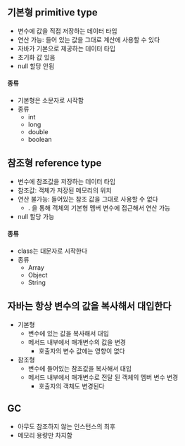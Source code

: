 ## 기본형 primitive type
- 변수에 값을 직접 저장하는 데이터 타입
- 연산 가능: 들어 있는 값을 그대로 계산에 사용할 수 있다
- 자바가 기본으로 제공하는 데이터 타입
- 초기화 값 있음
- null 할당 안됨
#### 종류 
- 기본형은 소문자로 시작함
- 종류
    - int
    - long
    - double
    - boolean


## 참조형 reference type
- 변수에 참조값을 저장하는 데이터 타입
- 참조값: 객체가 저장된 메모리의 위치
- 연산 불가능: 들어있는 참조 값을 그대로 사용할 수 없다
    - . 을 통해 객체의 기본형 멤버 변수에 접근해서 연산 가능
- null 할당 가능
#### 종류 
- class는 대문자로 시작한다
- 종류
   - Array
   - Object
   - String



## 자바는 항상 변수의 값을 복사해서 대입한다
- 기본형
    - 변수에 있는 값을 복사해서 대입
    - 메서드 내부에서 매개변수의 값을 변경
        - 호출자의 변수 값에는 영향이 없다
- 참조형
    - 변수에 들어있는 참조값을 복사해서 대입
    - 메서드 내부에서 매개변수로 전달 된 객체의 멤버 변수 변경
        - 호출자의 객체도 변경된다

## GC
- 아무도 참조하지 않는 인스턴스의 최후
- 메모리 용량만 차지함
